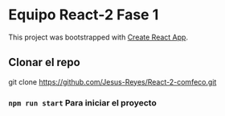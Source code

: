 # Equipo React-2 Fase 1  

This project was bootstrapped with [Create React App](https://github.com/facebook/create-react-app).

## Clonar el repo 

git clone https://github.com/Jesus-Reyes/React-2-comfeco.git

### `npm run start` Para iniciar el proyecto


